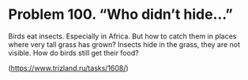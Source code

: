 # Problem 100. “Who didn’t hide…”

Birds eat insects. Especially in Africa. But how to catch them in places where very tall grass has grown? Insects hide in the grass, they are not visible. How do birds still get their food?

(https://www.trizland.ru/tasks/1608/)